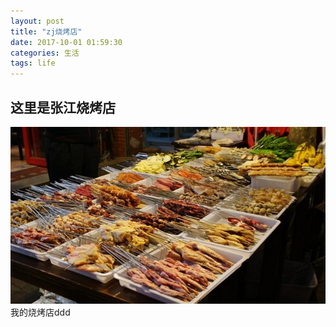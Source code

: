 ```yaml
---
layout: post
title: "zj烧烤店"
date: 2017-10-01 01:59:30
categories: 生活
tags: life
---
```


## 这里是张江烧烤店
![Alt text](/assets/img/skd.jpg)
我的烧烤店ddd
